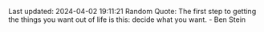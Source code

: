 Last updated: 2024-04-02 19:11:21
Random Quote: The first step to getting the things you want out of life is this: decide what you want. - Ben Stein